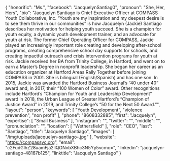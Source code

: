 {
  "honorific": "Ms.",
  "facebook": "JacquelynSantiag0",
  "pronoun": "She, Her, Hers",
  "bio": "Jacquelyn Santiago is Chief Executive Officer at COMPASS Youth Collaborative, Inc. “Youth are my inspiration and my deepest desire is to see them thrive in our communities” is how Jacquelyn (Jackie) Santiago describes her motivation for helping youth succeed. She is a champion for youth equity, a dynamic youth development trainer, and an advocate for youth at risk. The former Chief Operating Officer for COMPASS, Jackie played an increasingly important role creating and developing after-school programs, creating comprehensive school day supports for schools, and creating impactful outreach and crisis intervention programs for youth at risk. Jackie received her BA from Trinity College, in Hartford, and went on to earn a Master’s Degree in nonprofit leadership. She began her career as an education organizer at Hartford Areas Rally Together before joining COMPASS in 2001. She is bilingual (English/Spanish) and has one son. In 2015, Jackie was awarded the Hartford Business Journal’s “40 under 40” award and, in 2017, their “100 Women of Color” award. Other recognitions include Hartford’s “Champion for Youth and Leadership Development” award in 2018, the Urban League of Greater Hartford’s “Champion of Justice Award” in 2019, and Trinity College’s “50 for the Next 50 Award.”",
  "layout": "person",
  "keywords": [
    "Youth Development",
    "violence prevention",
    "non profit"
  ],
  "phone": "8608332885",
  "first": "Jacquelyn",
  "expertise": [
    "Small Business"
  ],
  "instagram": "",
  "twitter": "",
  "middle": "",
  "pronunciation": "",
  "location": [
    "Wethersfield"
  ],
  "role": "CEO",
  "last": "Santiago",
  "title": "Jacquelyn Santiago",
  "images": [
    "/img/uploads/jacquelyn-santiago-.jpg"
  ],
  "website": "https://compassyc.org",
  "email": "c2FudGlhZ28uamFja2llQGNvbXBhc3N5Yy5vcmc=",
  "linkedin": "jacquelyn-santiago-48167b125",
  "linktitle": "Jacquelyn Santiago"
}